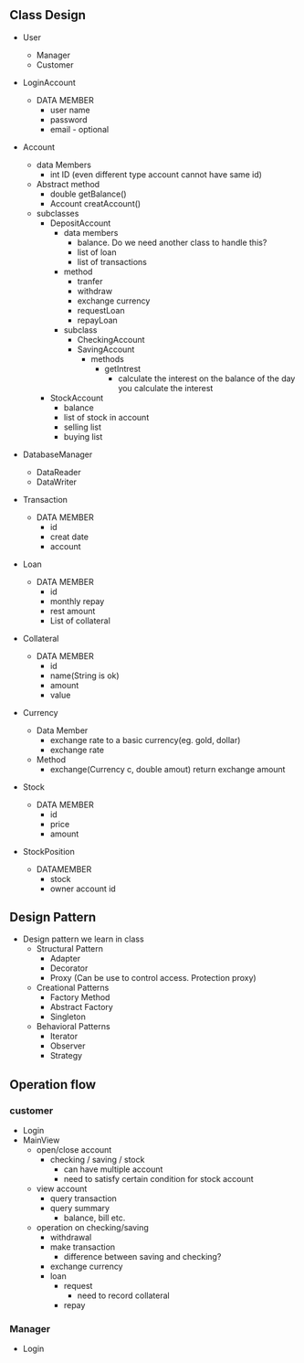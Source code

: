 #

## Class Design

- User
  - Manager
  - Customer
- LoginAccount
  - DATA MEMBER
    - user name
    - password
    - email - optional

- Account
  - data Members
    - int ID (even different type account cannot have same id)
  - Abstract method
    - double getBalance()
    - Account creatAccount()
  - subclasses
    - DepositAccount
      - data members
        - balance. Do we need another class to handle this?
        - list of loan
        - list of transactions
      - method
        - tranfer
        - withdraw
        - exchange currency
        - requestLoan
        - repayLoan
      - subclass
        - CheckingAccount
        - SavingAccount
          - methods
            - getIntrest
              - calculate the interest on the balance of the day you calculate the interest
    - StockAccount
      - balance
      - list of stock in account
      - selling list
      - buying list

- DatabaseManager
  - DataReader
  - DataWriter

- Transaction
  - DATA MEMBER
    - id
    - creat date
    - account

- Loan
  - DATA MEMBER
    - id
    - monthly repay
    - rest amount
    - List of collateral

- Collateral
  - DATA MEMBER
    - id
    - name(String is ok)
    - amount
    - value

- Currency
  - Data Member
    - exchange rate to a basic currency(eg. gold, dollar)
    - exchange rate
  - Method
    - exchange(Currency c, double amout) return exchange amount

- Stock
  - DATA MEMBER
    - id
    - price
    - amount
- StockPosition
  - DATAMEMBER
    - stock
    - owner account id

## Design Pattern

- Design pattern we learn in class
  - Structural Pattern
    - Adapter
    - Decorator
    - Proxy (Can be use to control access. Protection proxy)
  - Creational Patterns
    - Factory Method
    - Abstract Factory
    - Singleton
  - Behavioral Patterns
    - Iterator
    - Observer
    - Strategy

## Operation flow

### customer

- Login
- MainView
  - open/close account
    - checking / saving / stock
      - can have multiple account
      - need to satisfy certain condition for stock account
  - view account
    - query transaction
    - query summary
      - balance, bill etc.
  - operation on checking/saving
    - withdrawal
    - make transaction
      - difference between saving and checking?
    - exchange currency
    - loan
      - request
        - need to record collateral
      - repay

### Manager

- Login
